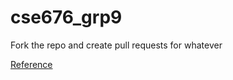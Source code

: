 # cse676_grp9

Fork the repo and create pull requests for whatever

[Reference](https://docs.github.com/en/get-started/quickstart/fork-a-repo)
